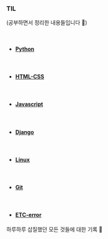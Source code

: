 ### TIL 
(공부하면서 정리한 내용들입니다 🙌)

<br>

- #### [Python](https://github.com/heejung-gjt/TIL/tree/master/Python)
<br>

- #### [HTML-CSS](https://github.com/heejung-gjt/TIL/tree/master/HTML-CSS)
<br>

- #### [Javascript](https://github.com/heejung-gjt/TIL/tree/master/javascript)
<br>

- #### [Django](https://github.com/heejung-gjt/TIL/tree/master/Django)
<br>

- #### [Linux](https://github.com/heejung-gjt/TIL/tree/master/linux)
<br>

- #### [Git](https://github.com/heejung-gjt/TIL/tree/master/git)
<br>

- #### [ETC-error](https://github.com/heejung-gjt/TIL/tree/master/ETC-error)
하루하루 삽질했던 모든 것들에 대한 기록 🌟